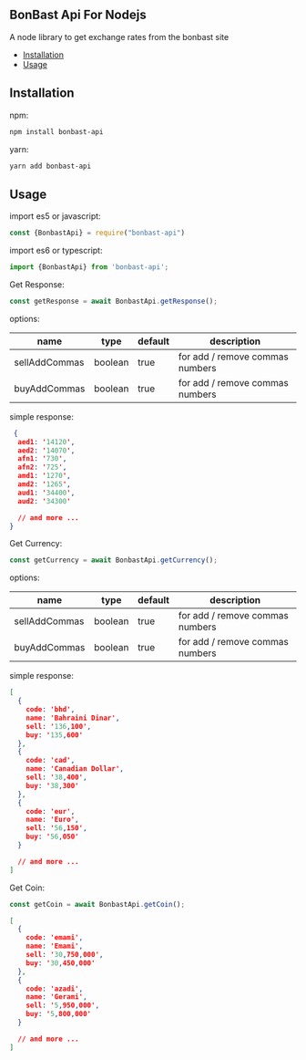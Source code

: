 ## BonBast Api For Nodejs

A node library to get exchange rates from the bonbast site

- [Installation](#installation)
- [Usage](#usage)

## Installation

npm:

```bash
npm install bonbast-api
```

yarn:

```bash
yarn add bonbast-api
```

## Usage

import es5 or javascript:

```javascript
const {BonbastApi} = require("bonbast-api")
```

import es6 or typescript:

```typescript
import {BonbastApi} from 'bonbast-api';
```

Get Response:

``` typescript
const getResponse = await BonbastApi.getResponse();
```

options:

| name          | type    | default | description                     |
|---------------|---------|---------|---------------------------------|
| sellAddCommas | boolean | true    | for add / remove commas numbers |
| buyAddCommas  | boolean | true    | for add / remove commas numbers |

simple response:

```json
 {
  aed1: '14120',
  aed2: '14070',
  afn1: '730',
  afn2: '725',
  amd1: '1270',
  amd2: '1265',
  aud1: '34400',
  aud2: '34300'

  // and more ...
}
```

Get Currency:

```typescript
const getCurrency = await BonbastApi.getCurrency();
```

options:

| name          | type    | default | description                     |
|---------------|---------|---------|---------------------------------|
| sellAddCommas | boolean | true    | for add / remove commas numbers |
| buyAddCommas  | boolean | true    | for add / remove commas numbers |

simple response:

```json
[
  {
    code: 'bhd',
    name: 'Bahraini Dinar',
    sell: '136,100',
    buy: '135,600'
  },
  {
    code: 'cad',
    name: 'Canadian Dollar',
    sell: '38,400',
    buy: '38,300'
  },
  {
    code: 'eur',
    name: 'Euro',
    sell: '56,150',
    buy: '56,050'
  }

  // and more ...
]

```

Get Coin:

```typescript
const getCoin = await BonbastApi.getCoin();
```

```json
[
  {
    code: 'emami',
    name: 'Emami',
    sell: '30,750,000',
    buy: '30,450,000'
  },
  {
    code: 'azadi',
    name: 'Gerami',
    sell: '5,950,000',
    buy: '5,800,000'
  }

  // and more ...
]
```




